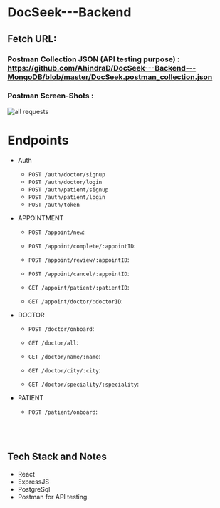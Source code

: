 # DocSeek---Backend
## Fetch URL: 

### Postman Collection JSON (API testing purpose) : https://github.com/AhindraD/DocSeek---Backend---MongoDB/blob/master/DocSeek.postman_collection.json

### Postman Screen-Shots : 
![all requests](https://github.com/AhindraD/DocSeek---Backend---MongoDB/blob/master/snaps/postman-snap.PNG?raw=true)
<br>

# Endpoints

- Auth
  - `POST /auth/doctor/signup`  
  - `POST /auth/doctor/login`  
  - `POST /auth/patient/signup`
  - `POST /auth/patient/login`
  - `POST /auth/token`
  
- APPOINTMENT
  - `POST /appoint/new`: 
  
  - `POST /appoint/complete/:appointID`: 

  - `POST /appoint/review/:appointID`: 

  - `POST /appoint/cancel/:appointID`: 
  
  - `GET /appoint/patient/:patientID`: 

  - `GET /appoint/doctor/:doctorID`: 
  

- DOCTOR
  - `POST /doctor/onboard`: 

  - `GET /doctor/all`: 
  - `GET /doctor/name/:name`: 
  - `GET /doctor/city/:city`: 
  - `GET /doctor/speciality/:speciality`: 

- PATIENT
  - `POST /patient/onboard`: 

  <br>
  <br>
  <br>

## Tech Stack and Notes
- React
- ExpressJS
- PostgreSql
- Postman for API testing.
